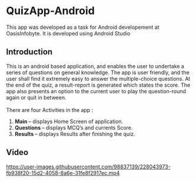 # QuizApp-Android
This app was developed as a task for Android developement at OasisInfobyte. It is developed using Android Studio<br>

## Introduction
This is an android based application, and enables the user to undertake a series of questions on general knowledge. The app is user friendly, and the user shall find it extremely easy to answer the multiple-choice questions. At the end of the quiz, a result-report is generated which states the score. The app also presents an option to the current user to play the question-round again or quit in between.<br>
<br>There are four Activities in the app :<br>
<ol>
<li> <b>Main </b>– displays Home Screen of application.
<li> <b>Questions </b>– displays MCQ’s and currents Score.
<li> <b>Results </b>– displays Results after finishing the quiz.
</ol>

## Video

https://user-images.githubusercontent.com/98837139/228043973-fb938f20-15d2-4058-8a6e-31fe8f2917ec.mp4


